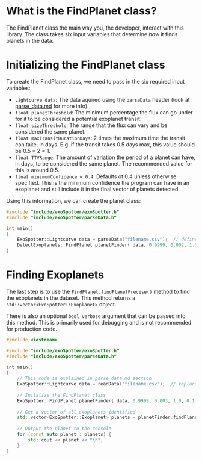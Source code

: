 # What is the FindPlanet class?

The FindPlanet class the main way you, the developer, interact with this library. The class takes six input variables that determine *how* it finds planets in the data.

# Initializing the FindPlanet class

To create the FindPlanet class, we need to pass in the six required input variables:

- `Lightcurve data`: The data aquired using the `parseData` header (look at [parse_data.md](parse_data.md) for more info).
- `float planetThreshold`: The minimum percentage the flux can go under for it to be considered a potential exoplanet transit.
- `float sizeThreshold`: The range that the flux can vary and be considered the same planet.
- `float maxTransitDurationDays`: 2 times the maximum time the transit can take, in days. E.g. if the transit takes 0.5 days max, this value should be 0.5 * 2 = 1.
- `float TTVRange`: The amount of variation the period of a planet can have, in days, to be considered the same planet. The recommended value for this is around 0.5.
- `float minimumConfidence = 0.4`: Defaults ot 0.4 unless otherwise specified. This is the minimum confidence the program can have in an exoplanet and still include it in the final vector of planets detected.

Using this information, we can create the planet class:

```cpp
#include "include/exoSpotter/exoSpotter.h"
#include "include/exoSpotter/parseData.h"

int main()
{
    ExoSpotter::Lightcurve data = parseData("filename.csv");  // define the data, read parse_data.md for more info
    DetectExoplanets::FindPlanet planetFinder{ data, 0.9999, 0.002, 1.5, 0.4, 2 };
}
```


# Finding Exoplanets

The last step is to use the `FindPlanet.findPlanetPrecise()` method to find the exoplanets in the dataset. This method returns a `std::vector<ExoSpotter::Exoplanet>` object.

There is also an optional `bool verbose` argument that can be passed into this method. This is primarily used for debugging and is not recommended for production code.

```cpp
#include <iostream>

#include "include/exoSpotter/exoSpotter.h"
#include "include/exoSpotter/parseData.h"

int main()
{
    // This code is explained in parse_data.md section
    ExoSpotter::Lightcurve data = readData("filename.csv");  // replace "filename" with your file's name
    
    // Initalize the FindPlanet class
    ExoSpotter::FindPlanet planetFinder{ data, 0.9999, 0.003, 1.0, 0.1 };
    
    // Get a vector of all exoplanets identified
    std::vector<ExoSpotter::Exoplanet> planets = planetFinder.findPlanetsPrecise();
    
    // Output the planet to the console
    for (const auto planet : planets) {
        std::cout << planet << "\n";
    }
}
```